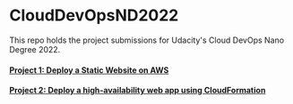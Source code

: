 # CloudDevOpsND2022

This repo holds the project submissions for Udacity's Cloud DevOps Nano Degree 2022.

#### [Project 1: Deploy a Static Website on AWS](./Project_1_Deploy-Static_Website_on_AWS/)

#### [Project 2: Deploy a high-availability web app using CloudFormation](./Project_2_Deploy_HA_Web_App_CloudFormation/)